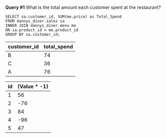 **Query #1** What is the total amount each customer spent at the restaurant?

    SELECT sa.customer_id, SUM(me.price) as Total_Spend
    FROM dannys_diner.sales sa
    INNER JOIN dannys_diner.menu me
    ON sa.product_id = me.product_id
    GROUP BY sa.customer_id;

| customer_id | total_spend |
| ----------- | ----------- |
| B           | 74          |
| C           | 36          |
| A           | 76          |

| id	| (Value * -1)| 
| ----- | ----------- |
| 1	    | 56		  | 	
| 2	    | -76		  | 
| 3	    | 84		  | 
| 4	    | -96		  | 
| 5	    | 47		  |
